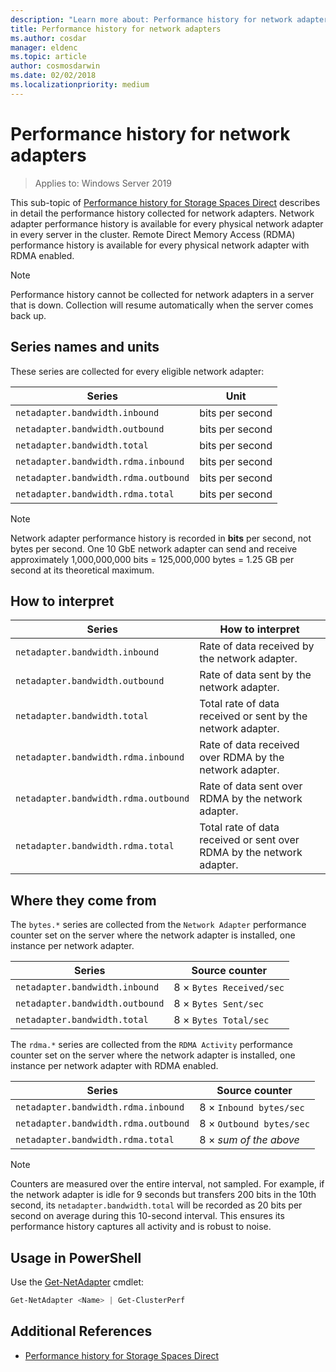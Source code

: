 ```yaml
---
description: "Learn more about: Performance history for network adapters"
title: Performance history for network adapters
ms.author: cosdar
manager: eldenc
ms.topic: article
author: cosmosdarwin
ms.date: 02/02/2018
ms.localizationpriority: medium
---
```


# Performance history for network adapters

> Applies to: Windows Server 2019

This sub-topic of [Performance history for Storage Spaces Direct](performance-history.md) describes in detail the performance history collected for network adapters. Network adapter performance history is available for every physical network adapter in every server in the cluster. Remote Direct Memory Access (RDMA) performance history is available for every physical network adapter with RDMA enabled.

   > [!NOTE]
   > Performance history cannot be collected for network adapters in a server that is down. Collection will resume automatically when the server comes back up.

## Series names and units

These series are collected for every eligible network adapter:

| Series                               | Unit            |
|--------------------------------------|-----------------|
| `netadapter.bandwidth.inbound`       | bits per second |
| `netadapter.bandwidth.outbound`      | bits per second |
| `netadapter.bandwidth.total`         | bits per second |
| `netadapter.bandwidth.rdma.inbound`  | bits per second |
| `netadapter.bandwidth.rdma.outbound` | bits per second |
| `netadapter.bandwidth.rdma.total`    | bits per second |

   > [!NOTE]
   > Network adapter performance history is recorded in **bits** per second, not bytes per second. One 10 GbE network adapter can send and receive approximately 1,000,000,000 bits = 125,000,000 bytes = 1.25 GB per second at its theoretical maximum.

## How to interpret

| Series                               | How to interpret                                                      |
|--------------------------------------|-----------------------------------------------------------------------|
| `netadapter.bandwidth.inbound`       | Rate of data received by the network adapter.                         |
| `netadapter.bandwidth.outbound`      | Rate of data sent by the network adapter.                             |
| `netadapter.bandwidth.total`         | Total rate of data received or sent by the network adapter.           |
| `netadapter.bandwidth.rdma.inbound`  | Rate of data received over RDMA by the network adapter.               |
| `netadapter.bandwidth.rdma.outbound` | Rate of data sent over RDMA by the network adapter.                   |
| `netadapter.bandwidth.rdma.total`    | Total rate of data received or sent over RDMA by the network adapter. |

## Where they come from

The `bytes.*` series are collected from the `Network Adapter` performance counter set on the server where the network adapter is installed, one instance per network adapter.

| Series                           | Source counter           |
|----------------------------------|--------------------------|
| `netadapter.bandwidth.inbound`   | 8 × `Bytes Received/sec` |
| `netadapter.bandwidth.outbound`  | 8 × `Bytes Sent/sec`     |
| `netadapter.bandwidth.total`     | 8 × `Bytes Total/sec`    |

The `rdma.*` series are collected from the `RDMA Activity` performance counter set on the server where the network adapter is installed, one instance per network adapter with RDMA enabled.

| Series                               | Source counter           |
|--------------------------------------|--------------------------|
| `netadapter.bandwidth.rdma.inbound`  | 8 × `Inbound bytes/sec`  |
| `netadapter.bandwidth.rdma.outbound` | 8 × `Outbound bytes/sec` |
| `netadapter.bandwidth.rdma.total`    | 8 × *sum of the above*   |

   > [!NOTE]
   > Counters are measured over the entire interval, not sampled. For example, if the network adapter is idle for 9 seconds but transfers 200 bits in the 10th second, its `netadapter.bandwidth.total` will be recorded as 20 bits per second on average during this 10-second interval. This ensures its performance history captures all activity and is robust to noise.

## Usage in PowerShell

Use the [Get-NetAdapter](/powershell/module/netadapter/get-netadapter) cmdlet:

```PowerShell
Get-NetAdapter <Name> | Get-ClusterPerf
```

## Additional References

- [Performance history for Storage Spaces Direct](performance-history.md)
